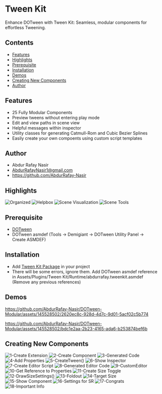 # Tween Kit 
Enhance DOTween with Tween Kit: Seamless, modular components for effortless Tweening.

## Contents
- [Features](#features)
- [Highlights](#highlights)
- [Prerequisite](#prerequisite)
- [Installation](#installation)
- [Demos](#demos)
- [Creating New Components](#creating-new-components)
- [Author](#author)

## Features
- 25 Fully Modular Components
- Preview tweens without entering play mode
- Edit and view paths in scene view
- Helpful messages within inspector
- Utility classes for generating Catmull-Rom and Cubic Bezier Splines
- Easily create your own compoents using custom script templates

## Author
- Abdur Rafay Nasir
- AbdurRafayNasir1@gmail.com
- https://github.com/AbdurRafay-Nasir


## Highlights
![Organized](https://github.com/AbdurRafay-Nasir/DOTween-Modular-Development/assets/145528502/0ff529a1-73a8-4755-bddc-a451ce33c5ba)
![Helpbox](https://github.com/AbdurRafay-Nasir/DOTween-Modular/assets/145528502/2f310579-143c-48ea-b323-c11eea00b4b6)
![Scene Visualization](https://github.com/AbdurRafay-Nasir/DOTween-Modular-Development/assets/145528502/2a99a4fb-54b6-4d61-a58e-23b9ea3b16e5)
![Scene Tools](https://github.com/AbdurRafay-Nasir/DOTween-Modular/assets/145528502/0fac027f-e441-4432-9074-b342aac678de)

## Prerequisite
- [DOTween](https://assetstore.unity.com/packages/tools/animation/dotween-hotween-v2-27676)
- DOTween asmdef (Tools -> Demigiant -> DOTween Utility Panel -> Create ASMDEF)

## Installation
- Add [Tween Kit Package](tweenkit.unitypackage) in your project
- There will be some errors, ignore them. Add DOTween asmdef reference in Assets/Plugins/Tween Kit/Runtime/abdurrafay.tweenkit.asmdef (Remove any previous references) 

## Demos
https://github.com/AbdurRafay-Nasir/DOTween-Modular/assets/145528502/2620ec8c-928d-4d7c-9d01-5acf02c5b774

https://github.com/AbdurRafay-Nasir/DOTween-Modular/assets/145528502/bdc1e2aa-2b23-4165-ada6-b253874bef6b

## Creating New Components
![1-Create Extension](https://github.com/AbdurRafay-Nasir/Tween-Kit/assets/145528502/0edcc4e6-430c-416b-b51e-10b23e719310)
![2-Create Component](https://github.com/AbdurRafay-Nasir/Tween-Kit/assets/145528502/8d5c040b-f83f-4d61-b2ab-4114fbd7c54a)
![3-Generated Code](https://github.com/AbdurRafay-Nasir/Tween-Kit/assets/145528502/74632247-0d1d-4774-b75e-dd04ade7b053)
![4-Add Properties](https://github.com/AbdurRafay-Nasir/Tween-Kit/assets/145528502/d9aa357c-0d0b-4402-976d-1a657e47f8d9)
![5-CreateTween()](https://github.com/AbdurRafay-Nasir/DOTween-Modular/assets/145528502/b3d294ef-631b-4e73-9541-2009539b2a47)
![6-Show Inspector](https://github.com/AbdurRafay-Nasir/DOTween-Modular/assets/145528502/49ecbd6b-6b3f-4acf-a2bd-2c3ccf01d99b)
![7-Create Editor Script](https://github.com/AbdurRafay-Nasir/Tween-Kit/assets/145528502/0f248c80-40ad-4e63-adf5-9e3bb4012290)
![8-Generated Editor Code](https://github.com/AbdurRafay-Nasir/Tween-Kit/assets/145528502/77e89d0a-7107-4dfc-b210-96f790290e3f)
![9-CustomEditor](https://github.com/AbdurRafay-Nasir/Tween-Kit/assets/145528502/cc7ba4e6-fbe9-4c4e-b6fa-710e22592b49)
![10-Get Reference to Properties](https://github.com/AbdurRafay-Nasir/Tween-Kit/assets/145528502/08cd7d0b-192f-4cb2-a078-25511377717a)
![11-Create Size Toggle](https://github.com/AbdurRafay-Nasir/Tween-Kit/assets/145528502/bf3ec4a8-c812-4e88-af66-43ba2196229f)
![12-DrawSizeSettings()](https://github.com/AbdurRafay-Nasir/DOTween-Modular/assets/145528502/67b98034-8261-406f-8be5-3939cc46cc7f)
![13-Foldout](https://github.com/AbdurRafay-Nasir/DOTween-Modular/assets/145528502/6d5d1b33-de93-4c50-ba26-5717c9c4903e)
![14-Target Size](https://github.com/AbdurRafay-Nasir/DOTween-Modular/assets/145528502/f643261b-b6ef-4dd4-b7b7-acf52138dd8f)
![15-Show Component](https://github.com/AbdurRafay-Nasir/Tween-Kit/assets/145528502/a8a83d6b-6758-4fe0-bf66-a69043fd8b1b)
![16-Settings for SR](https://github.com/AbdurRafay-Nasir/DOTween-Modular/assets/145528502/33bae45f-d1e4-45d5-8377-e635e3b63b45)
![17-Congrats](https://github.com/AbdurRafay-Nasir/DOTween-Modular/assets/145528502/19df1a0f-dab5-4fbe-a1a0-8b80c1614df3)
![18-Important Info](https://github.com/AbdurRafay-Nasir/Tween-Kit/assets/145528502/3bd5107b-e688-4d25-a352-d297fe68f50f)

